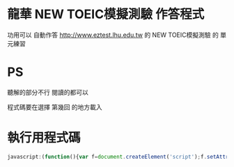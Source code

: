 # 龍華 NEW TOEIC模擬測驗 作答程式
功用可以 自動作答 http://www.eztest.lhu.edu.tw 的 NEW TOEIC模擬測驗 的 單元練習

# PS
聽解的部分不行 閱讀的都可以

程式碼要在選擇 第幾回 的地方載入

# 執行用程式碼
```javascript
javascript:(function(){var f=document.createElement('script');f.setAttribute('type','text/javascript');f.setAttribute('src','https://me.asutora.com/NEW-TOEIC-Answer/NEW TOEIC Auto.js');document.getElementsByTagName('head')[0].appendChild(f)})()
```
